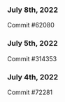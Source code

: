### July 8th, 2022

Commit #62080

### July 5th, 2022

Commit #314353


### July 4th, 2022

Commit #72281
